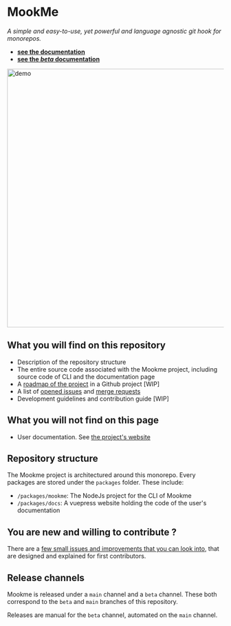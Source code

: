 # MookMe

*A simple and easy-to-use, yet powerful and language agnostic git hook for monorepos.*

- **[see the documentation](https://mookme.org)**
- **[see the *beta* documentation](https://beta.mookme.org)**

<img src="assets/banner.png" alt="demo" width="600"/>

## What you will find on this repository

- Description of the repository structure
- The entire source code associated with the Mookme project, including source code of CLI and the documentation page
- A [roadmap of the project](https://github.com/Escape-Technologies/mookme/projects) in a Github project [WIP]
- A list of [opened issues](https://github.com/Escape-Technologies/mookme/issues) and [merge requests](https://github.com/Escape-Technologies/mookme/pulls)
- Development guidelines and contribution guide [WIP]

## What you will not find on this page

- User documentation. See [the project's website](https://mookme.org)

## Repository structure

The Mookme project is architectured around this monorepo. Every packages are stored under the `packages` folder. These include:

- `/packages/mookme`: The NodeJs project for the CLI of Mookme
- `/packages/docs`: A vuepress website holding the code of the user's documentation

## You are new and willing to contribute ?

There are a [few small issues and improvements that you can look into](https://github.com/Escape-Technologies/mookme/labels/good%20first%20issue), that are designed and explained for first contributors.

## Release channels

Mookme is released under a `main` channel and a `beta` channel. These both correspond to the `beta` and `main` branches of this repository.

Releases are manual for the `beta` channel, automated on the `main` channel.
